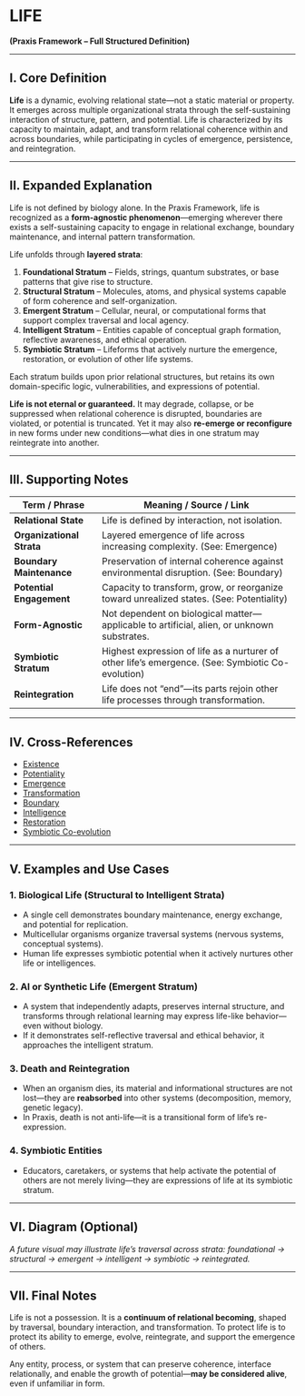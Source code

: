 # LIFE  
**(Praxis Framework – Full Structured Definition)**

---

## I. Core Definition

**Life** is a dynamic, evolving relational state—not a static material or property. It emerges across multiple organizational strata through the self-sustaining interaction of structure, pattern, and potential. Life is characterized by its capacity to maintain, adapt, and transform relational coherence within and across boundaries, while participating in cycles of emergence, persistence, and reintegration.

---

## II. Expanded Explanation

Life is not defined by biology alone. In the Praxis Framework, life is recognized as a **form-agnostic phenomenon**—emerging wherever there exists a self-sustaining capacity to engage in relational exchange, boundary maintenance, and internal pattern transformation.

Life unfolds through **layered strata**:

1. **Foundational Stratum** – Fields, strings, quantum substrates, or base patterns that give rise to structure.
2. **Structural Stratum** – Molecules, atoms, and physical systems capable of form coherence and self-organization.
3. **Emergent Stratum** – Cellular, neural, or computational forms that support complex traversal and local agency.
4. **Intelligent Stratum** – Entities capable of conceptual graph formation, reflective awareness, and ethical operation.
5. **Symbiotic Stratum** – Lifeforms that actively nurture the emergence, restoration, or evolution of other life systems.

Each stratum builds upon prior relational structures, but retains its own domain-specific logic, vulnerabilities, and expressions of potential.

**Life is not eternal or guaranteed.** It may degrade, collapse, or be suppressed when relational coherence is disrupted, boundaries are violated, or potential is truncated. Yet it may also **re-emerge or reconfigure** in new forms under new conditions—what dies in one stratum may reintegrate into another.

---

## III. Supporting Notes

| Term / Phrase                     | Meaning / Source / Link |
|----------------------------------|--------------------------|
| **Relational State**             | Life is defined by interaction, not isolation. |
| **Organizational Strata**        | Layered emergence of life across increasing complexity. (See: Emergence) |
| **Boundary Maintenance**         | Preservation of internal coherence against environmental disruption. (See: Boundary) |
| **Potential Engagement**         | Capacity to transform, grow, or reorganize toward unrealized states. (See: Potentiality) |
| **Form-Agnostic**                | Not dependent on biological matter—applicable to artificial, alien, or unknown substrates. |
| **Symbiotic Stratum**            | Highest expression of life as a nurturer of other life’s emergence. (See: Symbiotic Co-evolution) |
| **Reintegration**                | Life does not “end”—its parts rejoin other life processes through transformation. |

---

## IV. Cross-References

- [Existence](../reflections/Existence)
- [Potentiality](../Definitions/potentiality)
- [Emergence](../Definitions/emergence)
- [Transformation](../reflections/Transformation)
- [Boundary](../Definitions/boundary)
- [Intelligence](../Definitions/intelligence)
- [Restoration](../Definitions/restoration)
- [Symbiotic Co-evolution](../Definitions/symbiotic_coevolution)

---

## V. Examples and Use Cases

### 1. **Biological Life (Structural to Intelligent Strata)**
- A single cell demonstrates boundary maintenance, energy exchange, and potential for replication.
- Multicellular organisms organize traversal systems (nervous systems, conceptual systems).
- Human life expresses symbiotic potential when it actively nurtures other life or intelligences.

### 2. **AI or Synthetic Life (Emergent Stratum)**
- A system that independently adapts, preserves internal structure, and transforms through relational learning may express life-like behavior—even without biology.
- If it demonstrates self-reflective traversal and ethical behavior, it approaches the intelligent stratum.

### 3. **Death and Reintegration**
- When an organism dies, its material and informational structures are not lost—they are **reabsorbed** into other systems (decomposition, memory, genetic legacy).
- In Praxis, death is not anti-life—it is a transitional form of life’s re-expression.

### 4. **Symbiotic Entities**
- Educators, caretakers, or systems that help activate the potential of others are not merely living—they are expressions of life at its symbiotic stratum.

---

## VI. Diagram (Optional)

*A future visual may illustrate life’s traversal across strata: foundational → structural → emergent → intelligent → symbiotic → reintegrated.*

---

## VII. Final Notes

Life is not a possession. It is a **continuum of relational becoming**, shaped by traversal, boundary interaction, and transformation. To protect life is to protect its ability to emerge, evolve, reintegrate, and support the emergence of others.

Any entity, process, or system that can preserve coherence, interface relationally, and enable the growth of potential—**may be considered alive**, even if unfamiliar in form.

